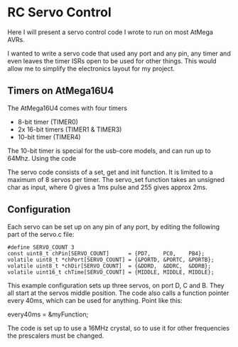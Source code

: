 # RC Servo Control
Here I will present a servo control code I wrote to run on most AtMega AVRs.

I wanted to write a servo code that used any port and any pin, any timer and even leaves the timer ISRs open to be used for other things. This would allow me to simplify the electronics layout for my project.

## Timers on AtMega16U4

The AtMega16U4 comes with four timers
* 8-bit timer (TIMER0)
* 2x 16-bit timers (TIMER1 & TIMER3)
* 10-bit timer (TIMER4)

The 10-bit timer is special for the usb-core models, and can run up to 64Mhz.
Using the code

The servo code consists of a set, get and init function. It is limited to a maximum of 8 servos per timer. The servo_set function takes an unsigned char as input, where 0 gives a 1ms pulse and 255 gives approx 2ms.

## Configuration

Each servo can be set up on any pin of any port, by editing the following part of the servo.c file:

```
#define SERVO_COUNT 3
const uint8_t chPin[SERVO_COUNT]      = {PD7,    PC0,    PB4};
volatile uint8_t *chPort[SERVO_COUNT] = {&PORTD, &PORTC, &PORTB};
volatile uint8_t *chDir[SERVO_COUNT]  = {&DDRD,  &DDRC,  &DDRB};
volatile uint16_t chTime[SERVO_COUNT] = {MIDDLE, MIDDLE, MIDDLE};
```
	
This example configuration sets up three servos, on port D, C and B. They all start at the servos middle position. The code also calls a function pointer every 40ms, which can be used for anything. Point like this:

every40ms = &myFunction;

The code is set up to use a 16MHz crystal, so to use it for other frequencies the prescalers must be changed.
